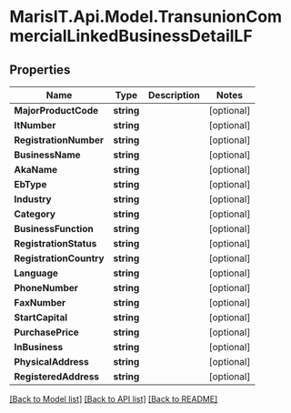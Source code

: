 
# MarisIT.Api.Model.TransunionCommercialLinkedBusinessDetailLF

## Properties

Name | Type | Description | Notes
------------ | ------------- | ------------- | -------------
**MajorProductCode** | **string** |  | [optional] 
**ItNumber** | **string** |  | [optional] 
**RegistrationNumber** | **string** |  | [optional] 
**BusinessName** | **string** |  | [optional] 
**AkaName** | **string** |  | [optional] 
**EbType** | **string** |  | [optional] 
**Industry** | **string** |  | [optional] 
**Category** | **string** |  | [optional] 
**BusinessFunction** | **string** |  | [optional] 
**RegistrationStatus** | **string** |  | [optional] 
**RegistrationCountry** | **string** |  | [optional] 
**Language** | **string** |  | [optional] 
**PhoneNumber** | **string** |  | [optional] 
**FaxNumber** | **string** |  | [optional] 
**StartCapital** | **string** |  | [optional] 
**PurchasePrice** | **string** |  | [optional] 
**InBusiness** | **string** |  | [optional] 
**PhysicalAddress** | **string** |  | [optional] 
**RegisteredAddress** | **string** |  | [optional] 

[[Back to Model list]](../README.md#documentation-for-models)
[[Back to API list]](../README.md#documentation-for-api-endpoints)
[[Back to README]](../README.md)

